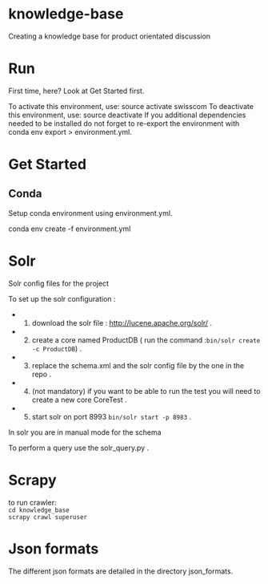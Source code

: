# knowledge-base
Creating a knowledge base for product orientated discussion

# Run

First time, here? Look at Get Started first.

To activate this environment, use: source activate swisscom
To deactivate this environment, use: source deactivate
If you additional dependencies needed to be installed do not forget to re-export the environment with conda env export > environment.yml.

# Get Started

## Conda

Setup conda environment using environment.yml.

conda env create -f environment.yml


# Solr
Solr config files for the project

To set up the solr configuration : 
- 1) download the solr file : http://lucene.apache.org/solr/ . 
- 2) create a core named ProductDB ( run the command :`bin/solr create -c ProductDB`) . 
- 3) replace the schema.xml and the solr config file by the one in the repo . 
- 4) (not mandatory) if you want to be able to run the test you will need to create a new core CoreTest . 
- 5) start solr on port 8993 `bin/solr start -p 8983` . 

In solr you are in manual mode for the schema   

To perform a query use the solr_query.py . 

# Scrapy

to run crawler:  
`cd knowledge_base`  
`scrapy crawl superuser`

# Json formats

The different json formats are detailed in the directory json_formats.

